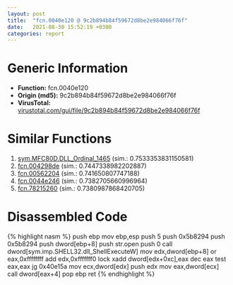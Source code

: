 ```yaml
---
layout: post
title:  "fcn.0040e120 @ 9c2b894b84f59672d8be2e984066f76f"
date:   2021-08-30 15:52:19 +0300
categories: report
---
```


# Generic Information
- **Function:** fcn.0040e120
- **Origin (md5):** 9c2b894b84f59672d8be2e984066f76f
- **VirusTotal:** [virustotal.com/gui/file/9c2b894b84f59672d8be2e984066f76f][virustotal_ref]



# Similar Functions

1. [sym.MFC80D.DLL\_Ordinal\_1465][similar_1_ref] (sim.: 0.7533353831150581)
2. [fcn.004298de][similar_2_ref] (sim.: 0.7447338982202887)
3. [fcn.00562204][similar_3_ref] (sim.: 0.741650807747188)
4. [fcn.0044e246][similar_4_ref] (sim.: 0.7382705660996964)
5. [fcn.78215260][similar_5_ref] (sim.: 0.7380987868420705)


# Disassembled Code

{% highlight nasm %}
push ebp
mov ebp,esp
push 5
push 0x5b8294
push 0x5b8294
push dword[ebp+8]
push str.open
push 0
call dword[sym.imp.SHELL32.dll_ShellExecuteW]
mov edx,dword[ebp+8]
or eax,0xffffffff
add edx,0xfffffff0
lock xadd dword[edx+0xc],eax
dec eax
test eax,eax
jg 0x40e15a
mov ecx,dword[edx]
push edx
mov eax,dword[ecx]
call dword[eax+4]
pop ebp
ret 
{% endhighlight %}


[similar_1_ref]: /report/sym.MFC80D.DLL_Ordinal_1465@ebea46c6b17785efc2ebcb24ad99656c
[similar_2_ref]: /report/fcn.004298de@9c2b894b84f59672d8be2e984066f76f
[similar_3_ref]: /report/fcn.00562204@c60344b51fa39a329b92557d24ff7670
[similar_4_ref]: /report/fcn.0044e246@9c2b894b84f59672d8be2e984066f76f
[similar_5_ref]: /report/fcn.78215260@ebea46c6b17785efc2ebcb24ad99656c
[virustotal_ref]: https://www.virustotal.com/gui/file/9c2b894b84f59672d8be2e984066f76f